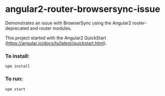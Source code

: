 # angular2-router-browsersync-issue
Demonstrates an issue with BrowserSync using the Angular2 router-deprecated and router modules.

This project started with the Angular2 QuickStart (https://angular.io/docs/ts/latest/quickstart.html).

### To install:
`npm install`

### To run:
`npm start`